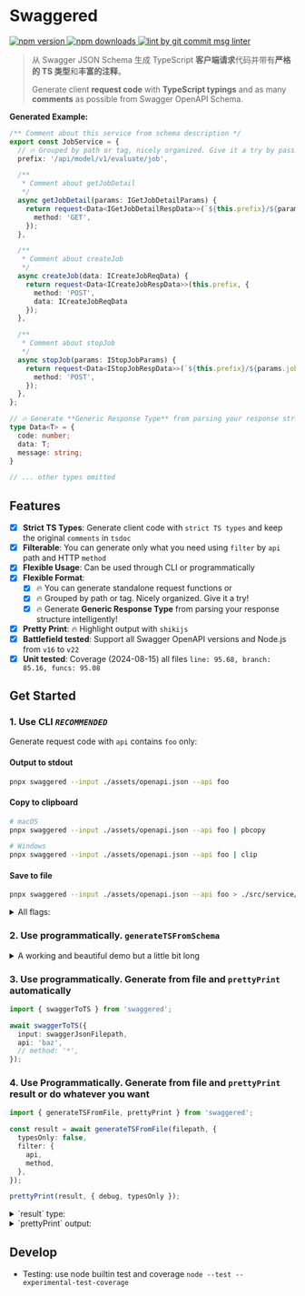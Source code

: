 # Swaggered

<p>
  <a href="https://www.npmjs.com/package/swaggered" target="_blank">
    <img src="https://img.shields.io/npm/v/swaggered.svg" alt="npm version" />
  </a>

  <a href="https://www.npmjs.com/package/swaggered">
    <img src="https://img.shields.io/npm/dm/swaggered.svg" alt="npm downloads" />
  </a>

  <a href="https://www.npmjs.com/package/git-commit-msg-linter" target="_blank">
    <img alt="lint by git commit msg linter" src="https://img.shields.io/badge/git-commit%20msg%20linter-blue" />
  </a>
</p>

> 从 Swagger JSON Schema 生成 TypeScript **客户端请求**代码并带有**严格的 TS 类型**和**丰富的注释**。
>
> Generate client **request code** with **TypeScript typings** and as many **comments** as possible from Swagger OpenAPI Schema.

**Generated Example:**

```ts
/** Comment about this service from schema description */
export const JobService = {
  // 🔥 Grouped by path or tag, nicely organized. Give it a try by passing the `grouped` flag
  prefix: '/api/model/v1/evaluate/job',

  /**
   * Comment about getJobDetail
   */
  async getJobDetail(params: IGetJobDetailParams) {
    return request<Data<IGetJobDetailRespData>>(`${this.prefix}/${params.jobId}`, {
      method: 'GET',
    });
  },

  /**
   * Comment about createJob
   */
  async createJob(data: ICreateJobReqData) {
    return request<Data<ICreateJobRespData>>(this.prefix, {
      method: 'POST',
      data: ICreateJobReqData
    });
  },

  /**
   * Comment about stopJob
   */
  async stopJob(params: IStopJobParams) {
    return request<Data<IStopJobRespData>>(`${this.prefix}/${params.jobId}`, {
      method: 'POST',
    });
  },
};

// 🔥 Generate **Generic Response Type** from parsing your response structure intelligently!
type Data<T> = {
  code: number;
  data: T;
  message: string;
}

// ... other types omitted
```

## Features

- [x] **Strict TS Types**: Generate client code with `strict TS types` and keep the original `comments` in `tsdoc`
- [x] **Filterable**: You can generate only what you need using `filter` by `api` path and HTTP `method`
- [x] **Flexible Usage**: Can be used through CLI or programmatically
- [x] **Flexible Format**:
  - [x] 🔥 You can generate standalone request functions or
  - [x] 🔥 Grouped by path or tag. Nicely organized. Give it a try!
  - [x] 🔥 Generate **Generic Response Type** from parsing your response structure intelligently!
- [x] **Pretty Print**: 🔥 Highlight output with `shikijs`
- [x] **Battlefield tested**: Support all Swagger OpenAPI versions and Node.js from `v16` to `v22`
- [x] **Unit tested**: Coverage (2024-08-15) all files `line: 95.68, branch: 85.16, funcs: 95.08`

## Get Started

### 1. Use CLI *`RECOMMENDED`*

Generate request code with `api` contains `foo` only:

#### Output to stdout

```bash
pnpx swaggered --input ./assets/openapi.json --api foo
```

#### Copy to clipboard

```bash
# macOS
pnpx swaggered --input ./assets/openapi.json --api foo | pbcopy

# Windows
pnpx swaggered --input ./assets/openapi.json --api foo | clip
```

#### Save to file

```bash
pnpx swaggered --input ./assets/openapi.json --api foo > ./src/service/foo.ts
```

<details>
  <summary>All flags:</summary>

```bash
┌───────────────┬───────────┬───────┬───────────────────────────────────────┬──────────┬─────────┐
│ (index)       │ type      │ short │ description                           │ required │ default │
├───────────────┼───────────┼───────┼───────────────────────────────────────┼──────────┼─────────┤
│ help          │ 'boolean' │ 'h'   │ 'Show this help message'              │ '×'      │ false   │
│ input         │ 'string'  │ 'i'   │ 'Input file path of swagger json'     │ '√'      │         │
│ api           │ 'string'  │ 'a'   │ 'Generate typings match the API path' │ '×'      │ '*'     │
│ method        │ 'string'  │ 'm'   │ 'Generate code match the HTTP method' │ '×'      │ '*'     │
│ debug         │ 'boolean' │ 'd'   │ 'Print debug info'                    │ '×'      │ false   │
│ types-only    │ 'boolean' │ 't'   │ 'Generate only types'                 │ '×'      │ false   │
│ function-only │ 'boolean' │ 'f'   │ 'Generate only functions'             │ '×'      │ false   │
│ grouped       │ 'boolean' │ 'g'   │ 'Print functions by group'            │ '×'      │ false   │
│ use-interface │ 'boolean' │       │ 'Generate interface instead of type'  │ '×'      │ false   │
└───────────────┴───────────┴───────┴───────────────────────────────────────┴──────────┴─────────┘
```

- *`input` is required only.*
- `grouped` is my favorite flag, it will generate request functions by group. Give it a try!

</details>

### 2. Use programmatically. `generateTSFromSchema`

<details>
  <summary>A working and beautiful demo but a little bit long</summary>

```ts
import { prettyPrint, generateTSFromSchema } from 'swaggered';

const result = await generateTSFromSchema({
  openapi: '3.0.1',
  info: {
    title: 'OpenAPI definition',
    version: 'v0',
  },
  servers: [
    {
      url: 'http://127.0.0.1:8000',
      description: 'Generated server url',
    },
  ],
  paths: {
    '/api/bar/v1/baz/foo/list': {
      get: {
        tags: ['foo的相关接口'],
        summary: '分页查询foo作业',
        description: '分页查询foo作业',
        operationId: 'listFoo',
        parameters: [
          {
            name: 'req',
            in: 'query',
            required: true,
            schema: {
              $ref: '#/components/schemas/PageRequest',
            },
          },
        ],
        responses: {
          200: {
            description: '服务Okay，但请求是否成功请看返回体里面的code',
            content: {
              '*/*': {
                schema: {
                  $ref: '#/components/schemas/ResponsePageVOEvaluateFooResp',
                },
              },
            },
          },
        },
      },
    },
  },
  components: {
    schemas: {
      PageRequest: {
        required: ['current', 'pageSize'],
        type: 'object',
        properties: {
          current: {
            minimum: 1,
            type: 'integer',
            description: 'current',
            format: 'int32',
          },
          pageSize: {
            maximum: 1000,
            type: 'integer',
            description: 'pageSize',
            format: 'int32',
          },
        },
      },
      EvaluateFooResp: {
        type: 'object',
        properties: {
          id: {
            type: 'integer',
            format: 'int64',
          },
          name: {
            type: 'string',
          },
          description: {
            type: 'string',
          },
          status: {
            type: 'string',
            enum: ['XX', 'YY', 'COMPLETED', 'FAILED'],
          },
          bars: {
            type: 'array',
            items: {
              type: 'string',
            },
          },
        },
      },
      PageVOEvaluateFooResp: {
        type: 'object',
        properties: {
          total: {
            type: 'integer',
            format: 'int64',
          },
          pageSize: {
            type: 'integer',
            format: 'int32',
          },
          current: {
            type: 'integer',
            format: 'int32',
          },
          list: {
            type: 'array',
            items: {
              $ref: '#/components/schemas/EvaluateFooResp',
            },
          },
        },
      },
      ResponsePageVOEvaluateFooResp: {
        type: 'object',
        properties: {
          code: {
            type: 'integer',
            format: 'int32',
          },
          data: {
            $ref: '#/components/schemas/PageVOEvaluateFooResp',
          },
          errorMsg: {
            type: 'string',
          },
          success: {
            type: 'boolean',
          },
        },
      },
    },
  },
});

await prettyPrint(result);
```

</details>

### 3. Use programmatically. Generate from file and `prettyPrint` automatically

```ts
import { swaggerToTS } from 'swaggered';

await swaggerToTS({
  input: swaggerJsonFilepath,
  api: 'baz',
  // method: '*',
});
```

### 4. Use Programmatically. Generate from file and `prettyPrint` result or do whatever you want

```typescript
import { generateTSFromFile, prettyPrint } from 'swaggered';

const result = await generateTSFromFile(filepath, {
  typesOnly: false,
  filter: {
    api,
    method,
  },
});

prettyPrint(result, { debug, typesOnly });
```

<details>
  <summary>`result` type:</summary>

```typescript
interface IResult {
  list: IGeneratedItem[];
  total: number;
}

interface IGeneratedItem
 /** API path */
 path: string;

 /** HTTP method */
 method: string;

 /** HTTP request parameters type */
 requestParametersType: string;

 /** HTTP request body type */
 requestBodyType: string;

 /** HTTP response type */
 responseType: string;
```

</details>

<details>
  <summary>`prettyPrint` output:</summary>

```typescript
export async function list(params: PagedQueryBarsParams) {
  return request<Data<PagedQueryBarsRespData>>('/api/foo/v1/bars', {
    method: 'GET',
    params,
  });
}

type Data<T> = {
  code: number;
  data: T;
  message: string;
};

interface PagedQueryBarsParams {
  /**
   * 页码，必填，必须大于0
   */
  page_number: number;
  /**
   * 每页数量，必填，必须大于等于1且小于21
   */
  page_size: number;
  /**
   * bar name，模糊匹配，可空
   */
  bar_name?: string | null;
  /**
   * bar状态，0：未激活，1：激活，2：已过期，3：已删除，可为空，也可以包含一个或多个
   */
  status_list?: ("0" | "1" | "2" | "3")[] | null;
  /**
   * bar开始时间，可为空
   */
  start_time?: string | null;
  /**
   * bar结束时间，可为空
   */
  end_time?: string | null;
}

interface BaseResponsePagedQueryBarsResponse {
  code: number;
  message?: string | null;
  data?: PagedQueryBarsRespData | null;
}
interface PagedQueryBarsRespData {
  /**
   * bars总数
   */
  total: number;
  bars: GetBarRespData[];
}
interface GetBarRespData {
  /**
   * bar id，必定存在
   */
  bar_id: number;
  /**
   * bar name，必定存在
   */
  bar_name: string;
  /**
   * bar的创建时间，必定存在
   */
  created_time: string;
  /**
   * bar的上次更新时间，必定存在
   */
  updated_time: string;
}
```

</details>

## Develop

- Testing: use node builtin test and coverage `node --test --experimental-test-coverage`
